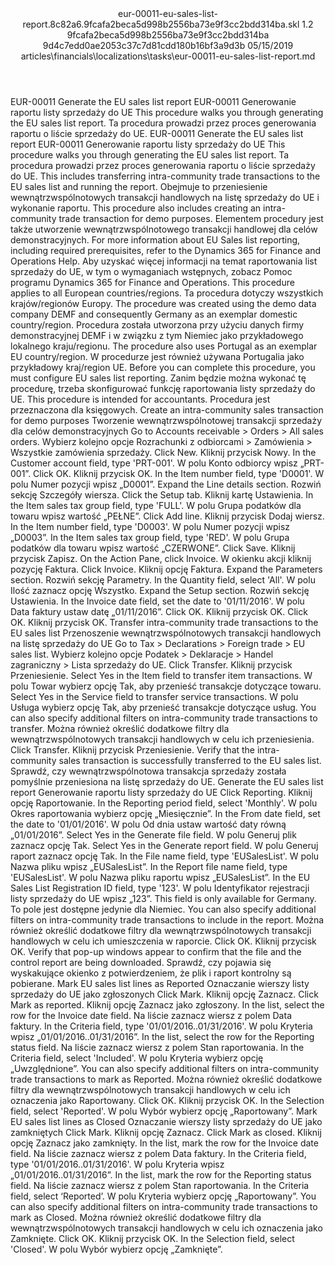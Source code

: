 <?xml version="1.0" encoding="UTF-8"?>
<xliff xmlns:logoport="urn:logoport:xliffeditor:xliff-extras:1.0" xmlns:tilt="urn:logoport:xliffeditor:tilt-non-translatables:1.0" xmlns:xsi="http://www.w3.org/2001/XMLSchema-instance" xmlns="urn:oasis:names:tc:xliff:document:1.2" xmlns:xliffext="urn:microsoft:content:schema:xliffextensions" version="1.2" xsi:schemaLocation="urn:oasis:names:tc:xliff:document:1.2 xliff-core-1.2-transitional.xsd">
  <file datatype="xml" source-language="en-US" original="eur-00011-eu-sales-list-report.md" target-language="pl-PL">
    <header>
      <tool tool-company="Microsoft" tool-version="1.0-7889195" tool-name="mdxliff" tool-id="mdxliff"/>
      <xliffext:skl_file_name>eur-00011-eu-sales-list-report.8c82a6.9fcafa2beca5d998b2556ba73e9f3cc2bdd314ba.skl</xliffext:skl_file_name>
      <xliffext:version>1.2</xliffext:version>
      <xliffext:ms.openlocfilehash>9fcafa2beca5d998b2556ba73e9f3cc2bdd314ba</xliffext:ms.openlocfilehash>
      <xliffext:ms.sourcegitcommit>9d4c7edd0ae2053c37c7d81cdd180b16bf3a9d3b</xliffext:ms.sourcegitcommit>
      <xliffext:ms.lasthandoff>05/15/2019</xliffext:ms.lasthandoff>
      <xliffext:ms.openlocfilepath>articles\financials\localizations\tasks\eur-00011-eu-sales-list-report.md</xliffext:ms.openlocfilepath>
    </header>
    <body>
      <group extype="content" id="content">
        <trans-unit xml:space="preserve" translate="yes" id="101" restype="x-metadata">
          <source>EUR-00011 Generate the EU sales list report</source>
        <target logoport:matchpercent="101" state="translated" state-qualifier="leveraged-tm">EUR-00011 Generowanie raportu listy sprzedaży do UE</target></trans-unit>
        <trans-unit xml:space="preserve" translate="yes" id="102" restype="x-metadata">
          <source>This procedure walks you through generating the EU sales list report.</source>
        <target logoport:matchpercent="101" state="translated" state-qualifier="leveraged-tm">Ta procedura prowadzi przez proces generowania raportu o liście sprzedaży do UE.</target></trans-unit>
        <trans-unit xml:space="preserve" translate="yes" id="103">
          <source>EUR-00011 Generate the EU sales list report</source>
        <target logoport:matchpercent="101" state="translated" state-qualifier="leveraged-tm">EUR-00011 Generowanie raportu listy sprzedaży do UE</target></trans-unit>
        <trans-unit xml:space="preserve" translate="yes" id="104">
          <source>This procedure walks you through generating the EU sales list report.</source>
        <target logoport:matchpercent="101" state="translated" state-qualifier="leveraged-tm">Ta procedura prowadzi przez proces generowania raportu o liście sprzedaży do UE.</target></trans-unit>
        <trans-unit xml:space="preserve" translate="yes" id="105">
          <source>This includes transferring intra-community trade transactions to the EU sales list and running the report.</source>
        <target logoport:matchpercent="101" state="translated" state-qualifier="leveraged-tm">Obejmuje to przeniesienie wewnątrzwspólnotowych transakcji handlowych na listę sprzedaży do UE i wykonanie raportu.</target></trans-unit>
        <trans-unit xml:space="preserve" translate="yes" id="106">
          <source>This  procedure also includes creating an intra-community trade transaction for demo purposes.</source>
        <target logoport:matchpercent="101" state="translated" state-qualifier="leveraged-tm">Elementem procedury jest także utworzenie wewnątrzwspólnotowego transakcji handlowej dla celów demonstracyjnych.</target></trans-unit>
        <trans-unit xml:space="preserve" translate="yes" id="107">
          <source>For more information about EU Sales list reporting, including required prerequisites, refer to the Dynamics 365 for Finance and Operations Help.</source>
        <target logoport:matchpercent="101" state="translated" state-qualifier="leveraged-tm">Aby uzyskać więcej informacji na temat raportowania list sprzedaży do UE, w tym o wymaganiach wstępnych, zobacz Pomoc programu Dynamics 365 for Finance and Operations.</target></trans-unit>
        <trans-unit xml:space="preserve" translate="yes" id="108">
          <source>This procedure applies to all European countries/regions.</source>
        <target logoport:matchpercent="101" state="translated" state-qualifier="leveraged-tm">Ta procedura dotyczy wszystkich krajów/regionów Europy.</target></trans-unit>
        <trans-unit xml:space="preserve" translate="yes" id="109">
          <source>The procedure was created using the demo data company DEMF and consequently Germany as an exemplar domestic country/region.</source>
        <target logoport:matchpercent="101" state="translated" state-qualifier="leveraged-tm">Procedura została utworzona przy użyciu danych firmy demonstracyjnej DEMF i w związku z tym Niemiec jako przykładowego lokalnego kraju/regionu.</target></trans-unit>
        <trans-unit xml:space="preserve" translate="yes" id="110">
          <source>The procedure also uses Portugal as an exemplar EU country/region.</source>
        <target logoport:matchpercent="101" state="translated" state-qualifier="leveraged-tm">W procedurze jest również używana Portugalia jako przykładowy kraj/region UE.</target></trans-unit>
        <trans-unit xml:space="preserve" translate="yes" id="111">
          <source>Before you can complete this procedure, you must configure EU sales list reporting.</source>
        <target logoport:matchpercent="101" state="translated" state-qualifier="leveraged-tm">Zanim będzie można wykonać tę procedurę, trzeba skonfigurować funkcję raportowania listy sprzedaży do UE.</target></trans-unit>
        <trans-unit xml:space="preserve" translate="yes" id="112">
          <source>This procedure is intended for accountants.</source>
        <target logoport:matchpercent="101" state="translated" state-qualifier="leveraged-tm">Procedura jest przeznaczona dla księgowych.</target></trans-unit>
        <trans-unit xml:space="preserve" translate="yes" id="113">
          <source>Create an intra-community sales transaction for demo purposes</source>
        <target logoport:matchpercent="101" state="translated" state-qualifier="leveraged-tm">Tworzenie wewnątrzwspólnotowej transakcji sprzedaży dla celów demonstracyjnych</target></trans-unit>
        <trans-unit xml:space="preserve" translate="yes" id="114">
          <source>Go to Accounts receivable &gt; Orders &gt; All sales orders.</source>
        <target logoport:matchpercent="101" state="translated" state-qualifier="leveraged-tm">Wybierz kolejno opcje Rozrachunki z odbiorcami &gt; Zamówienia &gt; Wszystkie zamówienia sprzedaży.</target></trans-unit>
        <trans-unit xml:space="preserve" translate="yes" id="115">
          <source>Click New.</source>
        <target logoport:matchpercent="101" state="translated" state-qualifier="leveraged-tm">Kliknij przycisk Nowy.</target></trans-unit>
        <trans-unit xml:space="preserve" translate="yes" id="116">
          <source>In the Customer account field, type 'PRT-001'.</source>
        <target logoport:matchpercent="101" state="translated" state-qualifier="leveraged-tm">W polu Konto odbiorcy wpisz „PRT-001”.</target></trans-unit>
        <trans-unit xml:space="preserve" translate="yes" id="117">
          <source>Click OK.</source>
        <target logoport:matchpercent="101" state="translated" state-qualifier="leveraged-tm">Kliknij przycisk OK.</target></trans-unit>
        <trans-unit xml:space="preserve" translate="yes" id="118">
          <source>In the Item number field, type 'D0001'.</source>
        <target logoport:matchpercent="101" state="translated" state-qualifier="leveraged-tm">W polu Numer pozycji wpisz „D0001”.</target></trans-unit>
        <trans-unit xml:space="preserve" translate="yes" id="119">
          <source>Expand the Line details section.</source>
        <target logoport:matchpercent="101" state="translated" state-qualifier="leveraged-tm">Rozwiń sekcję Szczegóły wiersza.</target></trans-unit>
        <trans-unit xml:space="preserve" translate="yes" id="120">
          <source>Click the Setup tab.</source>
        <target logoport:matchpercent="101" state="translated" state-qualifier="leveraged-tm">Kliknij kartę Ustawienia.</target></trans-unit>
        <trans-unit xml:space="preserve" translate="yes" id="121">
          <source>In the Item sales tax group field, type 'FULL'.</source>
        <target logoport:matchpercent="101" state="translated" state-qualifier="leveraged-tm">W polu Grupa podatków dla towaru wpisz wartość „PEŁNE”.</target></trans-unit>
        <trans-unit xml:space="preserve" translate="yes" id="122">
          <source>Click Add line.</source>
        <target logoport:matchpercent="101" state="translated" state-qualifier="leveraged-tm">Kliknij przycisk Dodaj wiersz.</target></trans-unit>
        <trans-unit xml:space="preserve" translate="yes" id="123">
          <source>In the Item number field, type 'D0003'.</source>
        <target logoport:matchpercent="101" state="translated" state-qualifier="leveraged-tm">W polu Numer pozycji wpisz „D0003”.</target></trans-unit>
        <trans-unit xml:space="preserve" translate="yes" id="124">
          <source>In the Item sales tax group field, type 'RED'.</source>
        <target logoport:matchpercent="101" state="translated" state-qualifier="leveraged-tm">W polu Grupa podatków dla towaru wpisz wartość „CZERWONE”.</target></trans-unit>
        <trans-unit xml:space="preserve" translate="yes" id="125">
          <source>Click Save.</source>
        <target logoport:matchpercent="101" state="translated" state-qualifier="leveraged-tm">Kliknij przycisk Zapisz.</target></trans-unit>
        <trans-unit xml:space="preserve" translate="yes" id="126">
          <source>On the Action Pane, click Invoice.</source>
        <target logoport:matchpercent="101" state="translated" state-qualifier="leveraged-tm">W okienku akcji kliknij pozycję Faktura.</target></trans-unit>
        <trans-unit xml:space="preserve" translate="yes" id="127">
          <source>Click Invoice.</source>
        <target logoport:matchpercent="101" state="translated" state-qualifier="leveraged-tm">Kliknij opcję Faktura.</target></trans-unit>
        <trans-unit xml:space="preserve" translate="yes" id="128">
          <source>Expand the Parameters section.</source>
        <target logoport:matchpercent="101" state="translated" state-qualifier="leveraged-tm">Rozwiń sekcję Parametry.</target></trans-unit>
        <trans-unit xml:space="preserve" translate="yes" id="129">
          <source>In the Quantity field, select 'All'.</source>
        <target logoport:matchpercent="101" state="translated" state-qualifier="leveraged-tm">W polu Ilość zaznacz opcję Wszystko.</target></trans-unit>
        <trans-unit xml:space="preserve" translate="yes" id="130">
          <source>Expand the Setup section.</source>
        <target logoport:matchpercent="101" state="translated" state-qualifier="leveraged-tm">Rozwiń sekcję Ustawienia.</target></trans-unit>
        <trans-unit xml:space="preserve" translate="yes" id="131">
          <source>In the Invoice date field, set the date to '01/11/2016'.</source>
        <target logoport:matchpercent="101" state="translated" state-qualifier="leveraged-tm">W polu Data faktury ustaw datę „01/11/2016”.</target></trans-unit>
        <trans-unit xml:space="preserve" translate="yes" id="132">
          <source>Click OK.</source>
        <target logoport:matchpercent="101" state="translated" state-qualifier="leveraged-tm">Kliknij przycisk OK.</target></trans-unit>
        <trans-unit xml:space="preserve" translate="yes" id="133">
          <source>Click OK.</source>
        <target logoport:matchpercent="101" state="translated" state-qualifier="leveraged-tm">Kliknij przycisk OK.</target></trans-unit>
        <trans-unit xml:space="preserve" translate="yes" id="134">
          <source>Transfer intra-community trade transactions to the EU sales list</source>
        <target logoport:matchpercent="101" state="translated" state-qualifier="leveraged-tm">Przenoszenie wewnątrzwspólnotowych transakcji handlowych na listę sprzedaży do UE</target></trans-unit>
        <trans-unit xml:space="preserve" translate="yes" id="135">
          <source>Go to Tax &gt; Declarations &gt; Foreign trade &gt; EU sales list.</source>
        <target logoport:matchpercent="101" state="translated" state-qualifier="leveraged-tm">Wybierz kolejno opcje Podatek &gt; Deklaracje &gt; Handel zagraniczny &gt; Lista sprzedaży do UE.</target></trans-unit>
        <trans-unit xml:space="preserve" translate="yes" id="136">
          <source>Click Transfer.</source>
        <target logoport:matchpercent="101" state="translated" state-qualifier="leveraged-tm">Kliknij przycisk Przeniesienie.</target></trans-unit>
        <trans-unit xml:space="preserve" translate="yes" id="137">
          <source>Select Yes in the Item field to transfer item transactions.</source>
        <target logoport:matchpercent="101" state="translated" state-qualifier="leveraged-tm">W polu Towar wybierz opcję Tak, aby przenieść transakcje dotyczące towaru.</target></trans-unit>
        <trans-unit xml:space="preserve" translate="yes" id="138">
          <source>Select Yes in the Service field to transfer service transactions.</source>
        <target logoport:matchpercent="101" state="translated" state-qualifier="leveraged-tm">W polu Usługa wybierz opcję Tak, aby przenieść transakcje dotyczące usług.</target></trans-unit>
        <trans-unit xml:space="preserve" translate="yes" id="139">
          <source>You can also specify additional filters on intra-community trade transactions to transfer.</source>
        <target logoport:matchpercent="101" state="translated" state-qualifier="leveraged-tm">Można również określić dodatkowe filtry dla wewnątrzwspólnotowych transakcji handlowych w celu ich przeniesienia.</target></trans-unit>
        <trans-unit xml:space="preserve" translate="yes" id="140">
          <source>Click Transfer.</source>
        <target logoport:matchpercent="101" state="translated" state-qualifier="leveraged-tm">Kliknij przycisk Przeniesienie.</target></trans-unit>
        <trans-unit xml:space="preserve" translate="yes" id="141">
          <source>Verify that the intra-community sales transaction is successfully transferred to the EU sales list.</source>
        <target logoport:matchpercent="101" state="translated" state-qualifier="leveraged-tm">Sprawdź, czy wewnątrzwspólnotowa transakcja sprzedaży została pomyślnie przeniesiona na listę sprzedaży do UE.</target></trans-unit>
        <trans-unit xml:space="preserve" translate="yes" id="142">
          <source>Generate the EU sales list report</source>
        <target logoport:matchpercent="101" state="translated" state-qualifier="leveraged-tm">Generowanie raportu listy sprzedaży do UE</target></trans-unit>
        <trans-unit xml:space="preserve" translate="yes" id="143">
          <source>Click Reporting.</source>
        <target logoport:matchpercent="101" state="translated" state-qualifier="leveraged-tm">Kliknij opcję Raportowanie.</target></trans-unit>
        <trans-unit xml:space="preserve" translate="yes" id="144">
          <source>In the Reporting period field, select 'Monthly'.</source>
        <target logoport:matchpercent="101" state="translated" state-qualifier="leveraged-tm">W polu Okres raportowania wybierz opcję „Miesięcznie”.</target></trans-unit>
        <trans-unit xml:space="preserve" translate="yes" id="145">
          <source>In the From date field, set the date to '01/01/2016'.</source>
        <target logoport:matchpercent="101" state="translated" state-qualifier="leveraged-tm">W polu Od dnia ustaw wartość daty równą „01/01/2016”.</target></trans-unit>
        <trans-unit xml:space="preserve" translate="yes" id="146">
          <source>Select Yes in the Generate file field.</source>
        <target logoport:matchpercent="101" state="translated" state-qualifier="leveraged-tm">W polu Generuj plik zaznacz opcję Tak.</target></trans-unit>
        <trans-unit xml:space="preserve" translate="yes" id="147">
          <source>Select Yes in the Generate report field.</source>
        <target logoport:matchpercent="101" state="translated" state-qualifier="leveraged-tm">W polu Generuj raport zaznacz opcję Tak.</target></trans-unit>
        <trans-unit xml:space="preserve" translate="yes" id="148">
          <source>In the File name field, type 'EUSalesList'.</source>
        <target logoport:matchpercent="101" state="translated" state-qualifier="leveraged-tm">W polu Nazwa pliku wpisz „EUSalesList”.</target></trans-unit>
        <trans-unit xml:space="preserve" translate="yes" id="149">
          <source>In the Report file name field, type 'EUSalesList'.</source>
        <target logoport:matchpercent="101" state="translated" state-qualifier="leveraged-tm">W polu Nazwa pliku raportu wpisz „EUSalesList”.</target></trans-unit>
        <trans-unit xml:space="preserve" translate="yes" id="150">
          <source>In the EU Sales List Registration ID field, type '123'.</source>
        <target logoport:matchpercent="101" state="translated" state-qualifier="leveraged-tm">W polu Identyfikator rejestracji listy sprzedaży do UE wpisz „123”.</target></trans-unit>
        <trans-unit xml:space="preserve" translate="yes" id="151">
          <source>This field is only available for Germany.</source>
        <target logoport:matchpercent="101" state="translated" state-qualifier="leveraged-tm">To pole jest dostępne jedynie dla Niemiec.</target></trans-unit>
        <trans-unit xml:space="preserve" translate="yes" id="152">
          <source>You can also specify additional filters on intra-community trade transactions to include in the report.</source>
        <target logoport:matchpercent="101" state="translated" state-qualifier="leveraged-tm">Można również określić dodatkowe filtry dla wewnątrzwspólnotowych transakcji handlowych w celu ich umieszczenia w raporcie.</target></trans-unit>
        <trans-unit xml:space="preserve" translate="yes" id="153">
          <source>Click OK.</source>
        <target logoport:matchpercent="101" state="translated" state-qualifier="leveraged-tm">Kliknij przycisk OK.</target></trans-unit>
        <trans-unit xml:space="preserve" translate="yes" id="154">
          <source>Verify that pop-up windows appear to confirm that the file and the control report are being downloaded.</source>
        <target logoport:matchpercent="101" state="translated" state-qualifier="leveraged-tm">Sprawdź, czy pojawia się wyskakujące okienko z potwierdzeniem, że plik i raport kontrolny są pobierane.</target></trans-unit>
        <trans-unit xml:space="preserve" translate="yes" id="155">
          <source>Mark EU sales list lines as Reported</source>
        <target logoport:matchpercent="101" state="translated" state-qualifier="leveraged-tm">Oznaczanie wierszy listy sprzedaży do UE jako zgłoszonych</target></trans-unit>
        <trans-unit xml:space="preserve" translate="yes" id="156">
          <source>Click Mark.</source>
        <target logoport:matchpercent="101" state="translated" state-qualifier="leveraged-tm">Kliknij opcję Zaznacz.</target></trans-unit>
        <trans-unit xml:space="preserve" translate="yes" id="157">
          <source>Click Mark as reported.</source>
        <target logoport:matchpercent="101" state="translated" state-qualifier="leveraged-tm">Kliknij opcję Zaznacz jako zgłoszony.</target></trans-unit>
        <trans-unit xml:space="preserve" translate="yes" id="158">
          <source>In the list, select the row for the Invoice date field.</source>
        <target logoport:matchpercent="101" state="translated" state-qualifier="leveraged-tm">Na liście zaznacz wiersz z polem Data faktury.</target></trans-unit>
        <trans-unit xml:space="preserve" translate="yes" id="159">
          <source>In the Criteria field, type '01/01/2016..01/31/2016'.</source>
        <target logoport:matchpercent="101" state="translated" state-qualifier="leveraged-tm">W polu Kryteria wpisz „01/01/2016..01/31/2016”.</target></trans-unit>
        <trans-unit xml:space="preserve" translate="yes" id="160">
          <source>In the list, select the row for the Reporting status field.</source>
        <target logoport:matchpercent="101" state="translated" state-qualifier="leveraged-tm">Na liście zaznacz wiersz z polem Stan raportowania.</target></trans-unit>
        <trans-unit xml:space="preserve" translate="yes" id="161">
          <source>In the Criteria field, select 'Included'.</source>
        <target logoport:matchpercent="101" state="translated" state-qualifier="leveraged-tm">W polu Kryteria wybierz opcję „Uwzględnione”.</target></trans-unit>
        <trans-unit xml:space="preserve" translate="yes" id="162">
          <source>You can also specify additional filters on intra-community trade transactions to mark as Reported.</source>
        <target logoport:matchpercent="101" state="translated" state-qualifier="leveraged-tm">Można również określić dodatkowe filtry dla wewnątrzwspólnotowych transakcji handlowych w celu ich oznaczenia jako Raportowany.</target></trans-unit>
        <trans-unit xml:space="preserve" translate="yes" id="163">
          <source>Click OK.</source>
        <target logoport:matchpercent="101" state="translated" state-qualifier="leveraged-tm">Kliknij przycisk OK.</target></trans-unit>
        <trans-unit xml:space="preserve" translate="yes" id="164">
          <source>In the Selection field, select 'Reported'.</source>
        <target logoport:matchpercent="101" state="translated" state-qualifier="leveraged-tm">W polu Wybór wybierz opcję „Raportowany”.</target></trans-unit>
        <trans-unit xml:space="preserve" translate="yes" id="165">
          <source>Mark EU sales list lines as Closed</source>
        <target logoport:matchpercent="101" state="translated" state-qualifier="leveraged-tm">Oznaczanie wierszy listy sprzedaży do UE jako zamkniętych</target></trans-unit>
        <trans-unit xml:space="preserve" translate="yes" id="166">
          <source>Click Mark.</source>
        <target logoport:matchpercent="101" state="translated" state-qualifier="leveraged-tm">Kliknij opcję Zaznacz.</target></trans-unit>
        <trans-unit xml:space="preserve" translate="yes" id="167">
          <source>Click Mark as closed.</source>
        <target logoport:matchpercent="101" state="translated" state-qualifier="leveraged-tm">Kliknij opcję Zaznacz jako zamknięty.</target></trans-unit>
        <trans-unit xml:space="preserve" translate="yes" id="168">
          <source>In the list, mark the row for the Invoice date field.</source>
        <target logoport:matchpercent="101" state="translated" state-qualifier="leveraged-tm">Na liście zaznacz wiersz z polem Data faktury.</target></trans-unit>
        <trans-unit xml:space="preserve" translate="yes" id="169">
          <source>In the Criteria field, type '01/01/2016..01/31/2016'.</source>
        <target logoport:matchpercent="101" state="translated" state-qualifier="leveraged-tm">W polu Kryteria wpisz „01/01/2016..01/31/2016”.</target></trans-unit>
        <trans-unit xml:space="preserve" translate="yes" id="170">
          <source>In the list, mark the row for the Reporting status field.</source>
        <target logoport:matchpercent="101" state="translated" state-qualifier="leveraged-tm">Na liście zaznacz wiersz z polem Stan raportowania.</target></trans-unit>
        <trans-unit xml:space="preserve" translate="yes" id="171">
          <source>In the Criteria field, select ‘Reported’.</source>
        <target logoport:matchpercent="101" state="translated" state-qualifier="leveraged-tm">W polu Kryteria wybierz opcję „Raportowany”.</target></trans-unit>
        <trans-unit xml:space="preserve" translate="yes" id="172">
          <source>You can also specify additional filters on intra-community trade transactions to mark as Closed.</source>
        <target logoport:matchpercent="101" state="translated" state-qualifier="leveraged-tm">Można również określić dodatkowe filtry dla wewnątrzwspólnotowych transakcji handlowych w celu ich oznaczenia jako Zamknięte.</target></trans-unit>
        <trans-unit xml:space="preserve" translate="yes" id="173">
          <source>Click OK.</source>
        <target logoport:matchpercent="101" state="translated" state-qualifier="leveraged-tm">Kliknij przycisk OK.</target></trans-unit>
        <trans-unit xml:space="preserve" translate="yes" id="174">
          <source>In the Selection field, select 'Closed'.</source>
        <target logoport:matchpercent="101" state="translated" state-qualifier="leveraged-tm">W polu Wybór wybierz opcję „Zamknięte”.</target></trans-unit>
      </group>
    </body>
  </file>
</xliff>